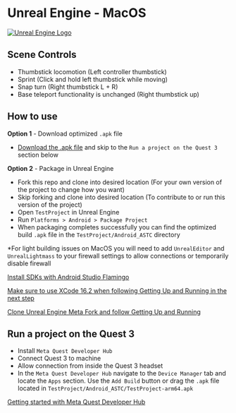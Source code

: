# Unreal Engine - MacOS

[![Unreal Engine Logo](Images/unreal-engine.png)](https://www.unrealengine.com/)

## Scene Controls

* Thumbstick locomotion (Left controller thumbstick)
* Sprint (Click and hold left thumbstick while moving)
* Snap turn (Right thumbstick L + R)
* Base teleport functionality is unchanged (Right thumbstick up)

## How to use

**Option 1** - Download optimized `.apk` file

* [Download the .apk file](https://drive.google.com/file/d/1apvPNiWsgNSHmU8qKQoaU_Ncr1QC7OWA/view?usp=drive_link) and skip to the `Run a project on the Quest 3` section below

**Option 2** - Package in Unreal Engine

* Fork this repo and clone into desired location (For your own version of the project to change how you want)
* Skip forking and clone into desired location (To contribute to or run this version of the project)
* Open `TestProject` in Unreal Engine
* Run `Platforms > Android > Package Project`
* When packaging completes successfully you can find the optimized build `.apk` file in the `TestProject/Android_ASTC` directory

*For light building issues on MacOS you will need to add `UnrealEditor` and `UnrealLightmass` to your firewall settings to allow connections or temporarily disable firewall

[Install SDKs with Android Studio Flamingo](https://developer.android.com/studio/releases/past-releases/as-flamingo-release-notes)

[Make sure to use XCode 16.2 when following Getting Up and Running in the next step](https://xcodereleases.com/)

[Clone Unreal Engine Meta Fork and follow Getting Up and Running](https://github.com/Oculus-VR/UnrealEngine/?tab=readme-ov-file#getting-up-and-running)

## Run a project on the Quest 3

* Install `Meta Quest Developer Hub`
* Connect Quest 3 to machine
* Allow connection from inside the Quest 3 headset
* In the `Meta Quest Developer Hub` navigate to the `Device Manager` tab and locate the `Apps` section. Use the `Add Build` button or drag the `.apk` file located in `TestProject/Android_ASTC/TestProject-arm64.apk`

[Getting started with Meta Quest Developer Hub](https://developers.meta.com/horizon/documentation/unity/ts-mqdh-getting-started)
